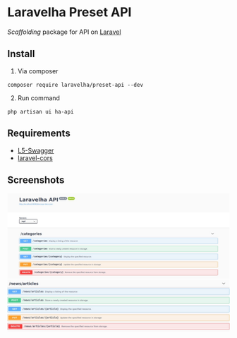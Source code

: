 # Laravelha Preset API
*Scaffolding* package for API on [Laravel](https://laravel.com/)

## Install

1. Via composer
```shell script
composer require laravelha/preset-api --dev
```
2. Run command 
```shell script
php artisan ui ha-api
```

## Requirements
* [L5-Swagger](https://github.com/DarkaOnLine/L5-Swagger)
* [laravel-cors](https://github.com/fruitcake/laravel-cors)

## Screenshots

![Categories](/.github/images/laravelha-poc-api.jpeg)
![News/Articles](/.github/images/laravelha-poc-api-package.jpeg)




